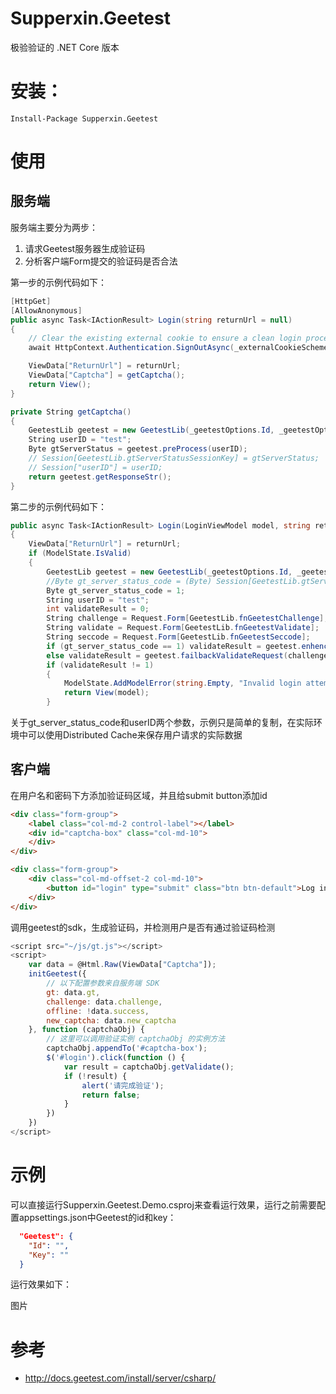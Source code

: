 # Supperxin.Geetest

极验验证的 .NET Core 版本

# 安装：

    Install-Package Supperxin.Geetest

# 使用

## 服务端

服务端主要分为两步：

1. 请求Geetest服务器生成验证码
2. 分析客户端Form提交的验证码是否合法

第一步的示例代码如下：

```c#
[HttpGet]
[AllowAnonymous]
public async Task<IActionResult> Login(string returnUrl = null)
{
    // Clear the existing external cookie to ensure a clean login process
    await HttpContext.Authentication.SignOutAsync(_externalCookieScheme);

    ViewData["ReturnUrl"] = returnUrl;
    ViewData["Captcha"] = getCaptcha();
    return View();
}

private String getCaptcha()
{
    GeetestLib geetest = new GeetestLib(_geetestOptions.Id, _geetestOptions.Key);
    String userID = "test";
    Byte gtServerStatus = geetest.preProcess(userID);
    // Session[GeetestLib.gtServerStatusSessionKey] = gtServerStatus;
    // Session["userID"] = userID;
    return geetest.getResponseStr();
}
```

第二步的示例代码如下：

```c#
public async Task<IActionResult> Login(LoginViewModel model, string returnUrl = null)
{
    ViewData["ReturnUrl"] = returnUrl;
    if (ModelState.IsValid)
    {
        GeetestLib geetest = new GeetestLib(_geetestOptions.Id, _geetestOptions.Key);
        //Byte gt_server_status_code = (Byte) Session[GeetestLib.gtServerStatusSessionKey];
        Byte gt_server_status_code = 1;
        String userID = "test";
        int validateResult = 0;
        String challenge = Request.Form[GeetestLib.fnGeetestChallenge];
        String validate = Request.Form[GeetestLib.fnGeetestValidate];
        String seccode = Request.Form[GeetestLib.fnGeetestSeccode];
        if (gt_server_status_code == 1) validateResult = geetest.enhencedValidateRequest(challenge, validate, seccode, userID);
        else validateResult = geetest.failbackValidateRequest(challenge, validate, seccode);
        if (validateResult != 1)
        {
            ModelState.AddModelError(string.Empty, "Invalid login attempt.");
            return View(model);
        }
```

关于gt_server_status_code和userID两个参数，示例只是简单的复制，在实际环境中可以使用Distributed Cache来保存用户请求的实际数据

## 客户端

在用户名和密码下方添加验证码区域，并且给submit button添加id

```html
<div class="form-group">
    <label class="col-md-2 control-label"></label>
    <div id="captcha-box" class="col-md-10">
    </div>
</div>

<div class="form-group">
    <div class="col-md-offset-2 col-md-10">
        <button id="login" type="submit" class="btn btn-default">Log in</button>
    </div>
</div>
```

调用geetest的sdk，生成验证码，并检测用户是否有通过验证码检测

```js
<script src="~/js/gt.js"></script>
<script>
    var data = @Html.Raw(ViewData["Captcha"]);
    initGeetest({
        // 以下配置参数来自服务端 SDK
        gt: data.gt,
        challenge: data.challenge,
        offline: !data.success,
        new_captcha: data.new_captcha
    }, function (captchaObj) {
        // 这里可以调用验证实例 captchaObj 的实例方法
        captchaObj.appendTo('#captcha-box');
        $('#login').click(function () {
            var result = captchaObj.getValidate();
            if (!result) {
                alert('请完成验证');
                return false;
            }
        })
    })
</script>
```

# 示例

可以直接运行Supperxin.Geetest.Demo.csproj来查看运行效果，运行之前需要配置appsettings.json中Geetest的id和key：

```json
  "Geetest": {
    "Id": "",
    "Key": ""
  }
```

运行效果如下：

图片

# 参考

* http://docs.geetest.com/install/server/csharp/

